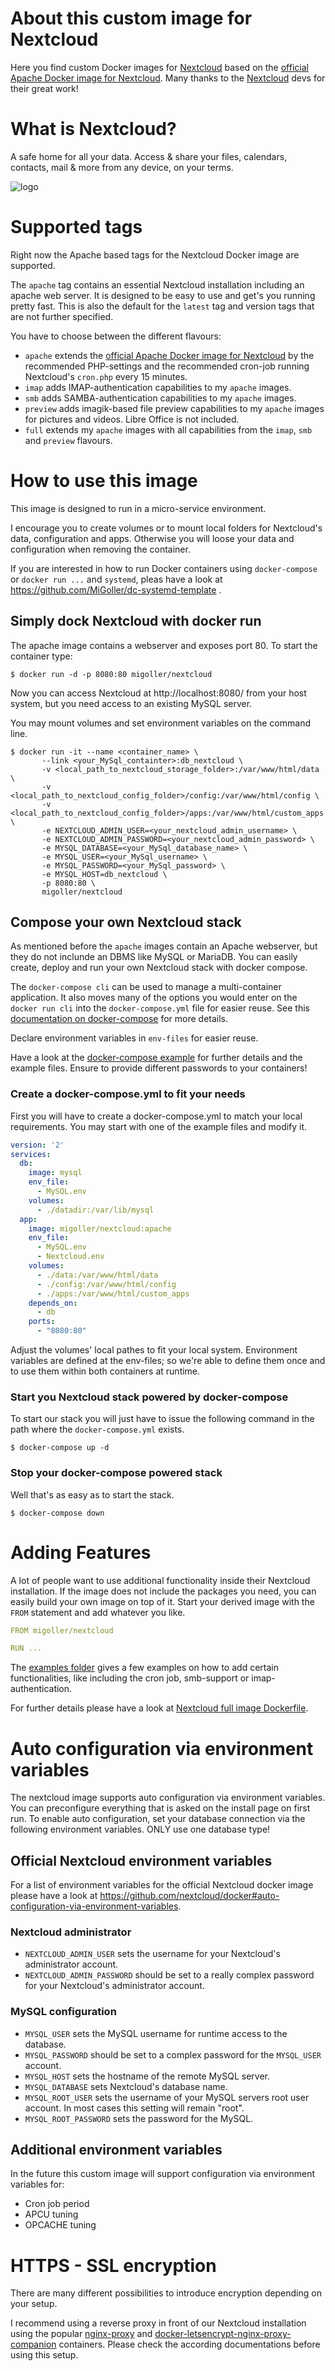 # About this custom image for Nextcloud
Here you find custom Docker images for [Nextcloud](https://nextcloud.com/) based on the [official Apache Docker image for Nextcloud](https://hub.docker.com/_/nextcloud/). Many thanks to the [Nextcloud](https://nextcloud.com/) devs for their great work!

# What is Nextcloud?
A safe home for all your data. Access & share your files, calendars, contacts, mail & more from any device, on your terms.

![logo](https://cdn.rawgit.com/nextcloud/docker/57b5e03f2abe51f81aa9a5c80018d10b5ed1c353/logo.svg)

# Supported tags
Right now the Apache based tags for the Nextcloud Docker image are supported.

The `apache` tag contains an essential Nextcloud installation including an apache web server. It is designed to be easy to use and get's you running pretty fast. This is also the default for the `latest` tag and version tags that are not further specified.

You have to choose between the different flavours:
*   `apache` extends the [official Apache Docker image for Nextcloud](https://hub.docker.com/_/nextcloud/) by the recommended PHP-settings and the recommended cron-job running Nextcloud's ```cron.php``` every 15 minutes.
*   `imap` adds IMAP-authentication capabilities to my `apache` images.
*   `smb` adds SAMBA-authentication capabilities to my `apache` images.
*   `preview` adds imagik-based file preview capabilities to my `apache` images for pictures and videos. Libre Office is not included.
*   `full` extends my `apache` images with all capabilities from the `imap`, `smb` and `preview` flavours.

# How to use this image
This image is designed to run in a micro-service environment.

I encourage you to create volumes or to mount local folders for Nextcloud's data, configuration and apps. Otherwise you will loose your data and configuration when removing the container.

If you are interested in how to run Docker containers using `docker-compose` or `docker run ...` and `systemd`, pleas have a look at https://github.com/MiGoller/dc-systemd-template .

## Simply dock Nextcloud with docker run
The apache image contains a webserver and exposes port 80. To start the container type:
```console
$ docker run -d -p 8080:80 migoller/nextcloud
```

Now you can access Nextcloud at http://localhost:8080/ from your host system, but you need access to an existing MySQL server.

You may mount volumes and set environment variables on the command line.
```console
$ docker run -it --name <container_name> \
       --link <your_MySql_containter>:db_nextcloud \
       -v <local_path_to_nextcloud_storage_folder>:/var/www/html/data \
       -v <local_path_to_nextcloud_config_folder>/config:/var/www/html/config \
       -v <local_path_to_nextcloud_config_folder>/apps:/var/www/html/custom_apps \
       -e NEXTCLOUD_ADMIN_USER=<your_nextcloud_admin_username> \
       -e NEXTCLOUD_ADMIN_PASSWORD=<your_nextcloud_admin_password> \
       -e MYSQL_DATABASE=<your_MySql_database_name> \
       -e MYSQL_USER=<your_MySql_username> \
       -e MYSQL_PASSWORD=<your_MySql_password> \
       -e MYSQL_HOST=db_nextcloud \
       -p 8080:80 \
       migoller/nextcloud
```

## Compose your own Nextcloud stack
As mentioned before the `apache` images contain an Apache webserver, but they do not inclunde an DBMS like MySQL or MariaDB. You can easily create, deploy and run your own Nextcloud stack with docker compose.

The `docker-compose cli` can be used to manage a multi-container application. It also moves many of the options you would enter on the `docker run cli` into the `docker-compose.yml` file for easier reuse. See this [documentation on docker-compose](https://docs.docker.com/compose/overview/) for more details.

Declare environment variables in `env-files` for easier reuse.

Have a look at the [docker-compose example](../../examples/docker-compose) for further details and the example files. Ensure to provide different passwords to your containers!

### Create a docker-compose.yml to fit your needs
First you will have to create a docker-compose.yml to match your local requirements. You may start with one of the example files and modify it.
```yaml
version: '2'
services:
  db:
    image: mysql
    env_file:
      - MySQL.env
    volumes:
      - ./datadir:/var/lib/mysql
  app:
    image: migoller/nextcloud:apache
    env_file:
      - MySQL.env
      - Nextcloud.env
    volumes:
      - ./data:/var/www/html/data
      - ./config:/var/www/html/config
      - ./apps:/var/www/html/custom_apps
    depends_on:
      - db
    ports:
      - "8080:80"
```
Adjust the volumes' local pathes to fit your local system. Environment variables are defined at the env-files; so we're able to define them once and to use them within both containers at runtime.

### Start you Nextcloud stack powered by docker-compose
To start our stack you will just have to issue the following command in the path where the `docker-compose.yml` exists.
```console
$ docker-compose up -d
```

### Stop your docker-compose powered stack
Well that's as easy as to start the stack.
```console
$ docker-compose down
```

# Adding Features
A lot of people want to use additional functionality inside their Nextcloud installation. If the image does not include the packages you need, you can easily build your own image on top of it.
Start your derived image with the `FROM` statement and add whatever you like.

```yaml
FROM migoller/nextcloud

RUN ...

```
The [examples folder](https://github.com/nextcloud/docker/blob/master/.examples) gives a few examples on how to add certain functionalities, like including the cron job, smb-support or imap-authentication. 

For further details please have a look at [Nextcloud full image Dockerfile](https://github.com/nextcloud/docker/blob/master/.examples/dockerfiles/full/apache/Dockerfile).

# Auto configuration via environment variables
The nextcloud image supports auto configuration via environment variables. You can preconfigure everything that is asked on the install page on first run. To enable auto configuration, set your database connection via the following environment variables. ONLY use one database type!

## Official Nextcloud environment variables
For a list of environment variables for the official Nextcloud docker image please have a look at https://github.com/nextcloud/docker#auto-configuration-via-environment-variables.

### Nextcloud administrator
* `NEXTCLOUD_ADMIN_USER` sets the username for your Nextcloud's administrator account.
* `NEXTCLOUD_ADMIN_PASSWORD` should be set to a really complex password for your Nextcloud's administrator account.

### MySQL configuration
* `MYSQL_USER` sets the MySQL username for runtime access to the database.
* `MYSQL_PASSWORD` should be set to a complex password for the `MYSQL_USER` account.
* `MYSQL_HOST` sets the hostname of the remote MySQL server.
* `MYSQL_DATABASE` sets Nextcloud's database name.
* `MYSQL_ROOT_USER` sets the username of your MySQL servers root user account. In most cases this setting will remain "root".
* `MYSQL_ROOT_PASSWORD` sets the password for the MySQL.

## Additional environment variables
In the future this custom image will support configuration via environment variables for:
*   Cron job period
*   APCU tuning
*   OPCACHE tuning

# HTTPS - SSL encryption
There are many different possibilities to introduce encryption depending on your setup. 

I recommend using a reverse proxy in front of our Nextcloud installation using the popular [nginx-proxy](https://github.com/jwilder/nginx-proxy) and [docker-letsencrypt-nginx-proxy-companion](https://github.com/JrCs/docker-letsencrypt-nginx-proxy-companion) containers. Please check the according documentations before using this setup.
